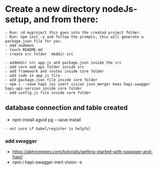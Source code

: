 # Create a new directory nodeJs-setup, and from there:

    - Run: cd myproject this goes into the created project folder.
    - Run: npm init -y and follow the prompts, this will generate a package.json file for you.
    - add nodemon
    - touch README.md
    - create src folder  mkddir src

    - addmkdir src app.js and package.json inside the src
    - add core and api folder inside src
    - add framework and routes inside core folder
    - add code in app.js file
    - add package.json file inside core folder
    - npm i --save hapi joi inert vision json_merger knex hapi-swagger hapi-api-version inside core folder
    - add config.js file inside core folder

## database connection and table created
   - npm install aguid pg --save install  

    - not sure if babel/register is helpful
### add swagger
   - https://akhromieiev.com/tutorials/getting-started-with-swagger-and-hapi/
   - npm i hapi-swagger inert vision -s 
